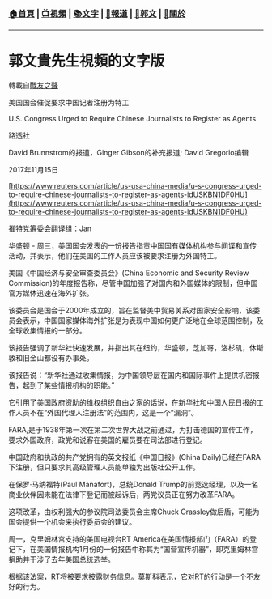 ###  [:house:首頁](https://github.com/ourhimalayas/home) | [:tv:視頻](https://github.com/ourhimalayas/videos) | [:books:文字](https://github.com/ourhimalayas/txt) | [:newspaper:報道](https://github.com/ourhimalayas/news) | [:eagle:郭文](https://github.com/ourhimalayas/guomedia) | [:pray:關於](https://github.com/ourhimalayas/home/tree/master/about)
---
# 郭文貴先生視頻的文字版
轉載自[戰友之聲](http://littleantvoice.blogspot.com)

美国国会催促要求中国记者注册为特工

U.S. Congress Urged to Require Chinese Journalists to Register as Agents





路透社

David Brunnstrom的报道，Ginger Gibson的补充报道; David Gregorio编辑

2017年11月15日



[https://www.reuters.com/article/us-usa-china-media/u-s-congress-urged-to-require-chinese-journalists-to-register-as-agents-idUSKBN1DF0HU](https://www.reuters.com/article/us-usa-china-media/u-s-congress-urged-to-require-chinese-journalists-to-register-as-agents-idUSKBN1DF0HU)



推特党筹委会翻译组：Jan



华盛顿&nbsp;-&nbsp;周三，美国国会发表的一份报告指责中国国有媒体机构参与间谍和宣传活动，并表示，他们在美国的工作人员应该被要求注册为外国特工。



美国《中国经济与安全审查委员会》(China Economic and Security Review Commission)的年度报告称，尽管中国加强了对国内和外国媒体的限制，但中国官方媒体迅速在海外扩张。



该委员会是国会于2000年成立的，旨在监督美中贸易关系对国家安全影响，该委员会表示，中国国家媒体海外扩张是为表现中国如何更广泛地在全球范围控制，及全球收集情报的一部分。



该报告强调了新华社快速发展，并指出其在纽约，华盛顿，芝加哥，洛杉矶，休斯敦和旧金山都设有办事处。



该报告说：“新华社通过收集情报，为中国领导层在国内和国际事件上提供机密报告，起到了某些情报机构的职能。”



它引用了美国政府资助的维权组织自由之家的话说，在新华社和中国人民日报的工作人员不在“外国代理人注册法”的范围内，这是一个“漏洞”。



FARA,是于1938年第一次在第二次世界大战之前通过，为打击德国的宣传工作，要求外国政府，政党和说客在美国的雇员要在司法部进行登记。



中国政府和执政的共产党拥有的英文报纸《中国日报》(China Daily)已经在FARA下注册，但只要求其高级管理人员能单独为出版社公开工作。



在保罗·马纳福特(Paul Manafort)，总统Donald Trump的前竞选经理，以及一名商业伙伴因未能在法律下登记而被起诉后，两党议员正在努力改革FARA。



这项改革，由权利强大的参议院司法委员会主席Chuck Grassley做后盾，可能为国会提供一个机会来执行委员会的建议。



周一，克里姆林宫支持的美国电视台RT America在美国情报部门（FARA）的登记下，在美国情报机构1月份的一份报告中称其为“国营宣传机器”，即克里姆林宫捐助并干涉了去年美国总统选举。





根据该法案，RT将被要求披露财务信息。莫斯科表示，它对RT的行动是一个不友好的行为。